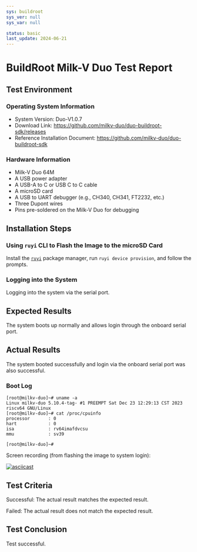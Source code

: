 ```yaml
---
sys: buildroot
sys_ver: null
sys_var: null

status: basic
last_update: 2024-06-21
---
```


# BuildRoot Milk-V Duo Test Report

## Test Environment

### Operating System Information

- System Version: Duo-V1.0.7
- Download Link: https://github.com/milkv-duo/duo-buildroot-sdk/releases
- Reference Installation Document: https://github.com/milkv-duo/duo-buildroot-sdk

### Hardware Information

- Milk-V Duo 64M
- A USB power adapter
- A USB-A to C or USB C to C cable
- A microSD card
- A USB to UART debugger (e.g., CH340, CH341, FT2232, etc.)
- Three Dupont wires
- Pins pre-soldered on the Milk-V Duo for debugging

## Installation Steps

### Using `ruyi` CLI to Flash the Image to the microSD Card

Install the [`ruyi`](https://github.com/ruyisdk/ruyi) package manager, run `ruyi device provision`, and follow the prompts.

### Logging into the System

Logging into the system via the serial port.

## Expected Results

The system boots up normally and allows login through the onboard serial port.

## Actual Results

The system booted successfully and login via the onboard serial port was also successful.

### Boot Log

```log
[root@milkv-duo]~# uname -a                                                                                                                                             
Linux milkv-duo 5.10.4-tag- #1 PREEMPT Sat Dec 23 12:29:13 CST 2023 riscv64 GNU/Linux                                                                                   
[root@milkv-duo]~# cat /proc/cpuinfo                                                                                                                                    
processor       : 0                                                                                                                                                     
hart            : 0                                                                                                                                                     
isa             : rv64imafdvcsu                                                                                                                                         
mmu             : sv39                                                                                                                                                  
                                                                                                                                                                        
[root@milkv-duo]~# 
```

Screen recording (from flashing the image to system login):

[![asciicast](https://asciinema.org/a/rsenSOJwdlmUXcJ8sQwubPgtr.svg)](https://asciinema.org/a/rsenSOJwdlmUXcJ8sQwubPgtr)

## Test Criteria

Successful: The actual result matches the expected result.

Failed: The actual result does not match the expected result.

## Test Conclusion

Test successful.
